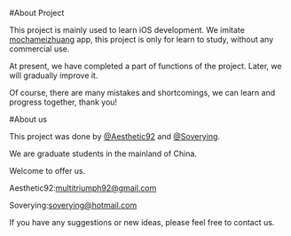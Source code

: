 #About Project

This project is mainly used to learn iOS development. We imitate [mochameizhuang](http://www.immocha.com/) app, this project is only for learn to study, without any commercial use. 

At present, we have completed a part of functions of the project. Later, we will gradually improve it.

Of course, there are many mistakes and shortcomings, we can learn and progress together, thank you!

#About us

This project was done by [@Aesthetic92](https://github.com/aesthetic92) and [@Soverying](https://github.com/Soverying).

We are graduate students in the mainland of China.

Welcome to offer us. 

Aesthetic92:[multitriumph92@gmail.com](mailto:multitriumph92@gmail.com)

Soverying:[soverying@hotmail.com](mailto:soverying@hotmail.com)

If you have any suggestions or new ideas, please feel free to contact us.